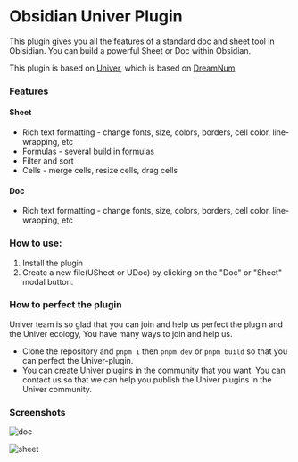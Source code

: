 # Obsidian Univer Plugin
This plugin gives you all the features of a standard doc and sheet tool in Obisidian. You can build a powerful Sheet or Doc within Obsidian.

This plugin is based on [Univer](https://github.com/dream-num/univer), which is based on [DreamNum](https://github.com/dream-num)


### Features

#### Sheet
- Rich text formatting - change fonts, size, colors, borders, cell color, line-wrapping, etc
- Formulas - several build in formulas
- Filter and sort
- Cells - merge cells, resize cells, drag cells

#### Doc
- Rich text formatting - change fonts, size, colors, borders, cell color, line-wrapping, etc

### How to use:
1. Install the plugin
2. Create a new file(USheet or UDoc) by clicking on the "Doc" or "Sheet" modal button.


### How to perfect the plugin

Univer team is so glad that you can join and help us perfect the plugin and the Univer ecology, You have many ways to join and help us.
- Clone the repository and `pnpm i` then `pnpm dev` or `pnpm build` so that you can perfect the Univer-plugin.
- You can create Univer plugins in the community that you want. You can contact us so that we can help you publish the Univer plugins in the Univer community.

### Screenshots
![doc](assets/doc.jpg)

![sheet](assets/sheet.jpg)




